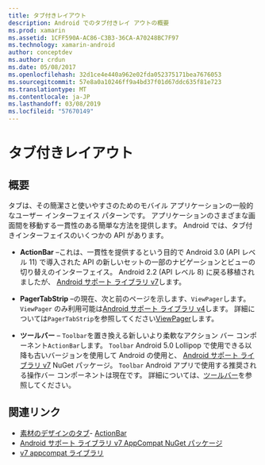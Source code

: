 ```yaml
---
title: タブ付きレイアウト
description: Android でのタブ付きレイ アウトの概要
ms.prod: xamarin
ms.assetid: 1CFF590A-AC86-C3B3-36CA-A70248BC7F97
ms.technology: xamarin-android
author: conceptdev
ms.author: crdun
ms.date: 05/08/2017
ms.openlocfilehash: 32d1ce4e440a962e02fda052375171bea7676053
ms.sourcegitcommit: 57e8a0a10246ff9a4bd37f01d67ddc635f81e723
ms.translationtype: MT
ms.contentlocale: ja-JP
ms.lasthandoff: 03/08/2019
ms.locfileid: "57670149"
---
```

# <a name="tabbed-layouts"></a>タブ付きレイアウト


## <a name="overview"></a>概要

タブは、その簡潔さと使いやすさのためのモバイル アプリケーションの一般的なユーザー インターフェイス パターンです。 アプリケーションのさまざまな画面間を移動する一貫性のある簡単な方法を提供します。 Android では、タブ付きインターフェイスのいくつかの API があります。 

-   **ActionBar** &ndash;これは、一貫性を提供するという目的で Android 3.0 (API レベル 11) で導入された API の新しいセットの一部のナビゲーションとビューの切り替えのインターフェイス。 Android 2.2 (API レベル 8) に戻る移植されましたが、 [Android サポート ライブラリ v7](https://www.nuget.org/packages/Xamarin.Android.Support.v7.AppCompat/)します。 

-   **PagerTabStrip** &ndash;の現在、次と前のページを示します、`ViewPager`します。 `ViewPager` のみ利用可能は[Android サポート ライブラリ v4](https://www.nuget.org/packages/Xamarin.Android.Support.v4/)します。
     詳細については`PagerTabStrip`を参照してください[ViewPager](~/android/user-interface/controls/view-pager/index.md)します。

-   **ツールバー** &ndash; `Toolbar`を置き換える新しいより柔軟なアクション バー コンポーネント`ActionBar`します。 `Toolbar` Android 5.0 Lollipop で使用できる以降も古いバージョンを使用して Android の使用と、 [Android サポート ライブラリ v7](https://www.nuget.org/packages/Xamarin.Android.Support.v7.AppCompat/) NuGet パッケージ。 
    `Toolbar` Android アプリで使用する推奨される操作バー コンポーネントは現在です。
    詳細については、[ツールバー](~/android/user-interface/controls/tool-bar/index.md)を参照してください。 



## <a name="related-links"></a>関連リンク

- [素材のデザインのタブ](https://material.io/guidelines/components/tabs.html)- [ActionBar](https://developer.android.com/guide/topics/ui/actionbar.html)
- [Android サポート ライブラリ v7 AppCompat NuGet パッケージ](https://www.nuget.org/packages/Xamarin.Android.Support.v7.AppCompat/)
- [v7 appcompat ライブラリ](https://developer.android.com/tools/support-library/features.html#v7-appcompat)
